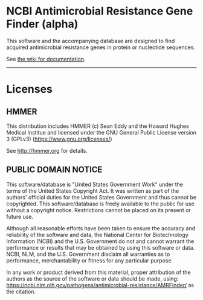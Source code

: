 # NCBI Antimicrobial Resistance Gene Finder (alpha)

This software and the accompanying database are designed to find acquired antimicrobial resistance genes in protein or nucleotide sequences.

See [the wiki for documentation](https://github.com/ncbi/amr/wiki).

----
# Licenses

## HMMER

This distribution includes HMMER (c) Sean Eddy and the Howard Hughes Medical
Institue and licensed under the GNU General Public License version 3 (GPLv3)
(https://www.gnu.org/licenses/)

See http://hmmer.org for details.

## PUBLIC DOMAIN NOTICE

This software/database is "United States Government Work" under the terms of
the United States Copyright Act. It was written as part of the authors'
official duties for the United States Government and thus cannot be
copyrighted. This software/database is freely available to the public for use
without a copyright notice. Restrictions cannot be placed on its present or
future use.

Although all reasonable efforts have been taken to ensure  the accuracy and
reliability of the software and data, the National Center for Biotechnology
Information (NCBI) and the U.S. Government do not and cannot warrant the
performance or results that may be obtained by using this  software or data.
NCBI, NLM, and the U.S. Government disclaim all warranties as to performance,
merchantability or fitness for any particular purpose.

In any work or product derived from this material, proper attribution of the
authors as the source of the software or data should be made, using:
https://ncbi.nlm.nih.gov/pathogens/antimicrobial-resistance/AMRFinder/ as the 
citation.
